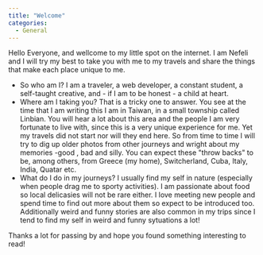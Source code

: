 ```yaml
---
title: "Welcome"
categories:
  - General
---
```


Hello Everyone, and wellcome to my little spot on the internet. I am Nefeli and I will try my best to take you with me to my travels and share the things that make each place unique to me. 
* So who am I? I am a traveler, a web developer, a constant student, a self-taught creative, and - if I am to be honest - a child at heart. 
* Where am I taking you? That is a tricky one to answer. You see at the time that I am writing this I am in Taiwan, in a small township called Linbian. You will hear a lot about this area and the people I am very fortunate to live with, since this is a very unique experience for me. Yet my travels did not start nor will they end here. So from time to time I will try to dig up older photos from other journeys and wright about my memories -good , bad and silly. You can expect these "throw backs" to be, among others, from Greece (my home), Switcherland, Cuba, Italy, India, Quatar etc.
* What do I do in my journeys? I usually find my self in nature (especially when people drag me to sporty activities). I am passionate about food so local delicasies will not be rare either. I love meeting new people and spend time to find out more about them so expect to be introduced too. Additionally weird and funny stories are also common in my trips since I tend to find my self in weird and funny sytuations a lot!

Thanks a lot for passing by and hope you found something interesting to read!